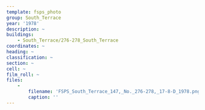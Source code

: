 ```yaml
---
template: fsps_photo
group: South_Terrace
year: '1978'
description: ~
buildings:
    - South_Terrace/276-278_South_Terrace
coordinates: ~
heading: ~
classification: ~
section: ~
cell: ~
film_roll: ~
files:
    -
        filename: 'FSPS_South_Terrace_147,_No._276-278,_17-8-D_1978.png'
        caption: ''
---
```

